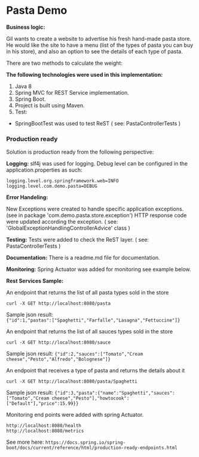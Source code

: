 # Pasta Demo

**Business logic:**

Gil wants to create a website to advertise his fresh hand-made pasta store.
He would like the site to have a menu (list of the types of pasta you can buy in his store), and
also an option to see the details of each type of pasta.

There are two methods to calculate the weight:

**The following technologies were used in this implementation:**
1. Java 8
2. Spring MVC for REST Service implementation.
3. Spring Boot.
4. Project is built using Maven.
5. Test:
  * SpringBootTest was used to test ReST ( see: PastaControllerTests ) 

### Production ready

Solution is production ready from the following perspective:
  
  **Logging:** 
  slf4j was used for logging.
  Debug level can be configured in the application.properties as such:
   
    logging.level.org.springframework.web=INFO
    logging.level.com.demo.pasta=DEBUG
       
  **Error Handeling:**
  
  New Exceptions were created to handle specific application exceptions. (see in package 'com.demo.pasta.store.exception')
  HTTP response code were updated according the exception. ( see: 'GlobalExceptionHandlingControllerAdvice' class )
    
  **Testing:**
  Tests were added to check the ReST layer. ( see: PastaControllerTests ) 
  
  **Documentation:**
  There is a readme.md file for documentation.
  
  **Monitoring:**
  Spring Actuator was added for monitoring see example below.
 
 **Rest Services Sample:**
 
 An endpoint that returns the list of all pasta types sold in the store
 
  `curl -X GET http://localhost:8080/pasta`
 
  Sample json result:  
  `{"id":1,"pastas":["Spaghetti","Farfalle","Lasagna","Fettuccine"]}`

An endpoint that returns the list of all sauces types sold in the store

  `curl -X GET http://localhost:8080/sauce`

  Sample json result:
  `{"id":2,"sauces":["Tomato","Cream cheese","Pesto","Alfredo","Bolognese"]}`

An endpoint that receives a type of pasta and returns the details about it

 `curl -X GET http://localhost:8080/pasta/Spaghetti`

 Sample json result:
 `{"id":3,"pasta":{"name":"Spaghetti","sauces":["Tomato","Cream cheese","Pesto"],"howtocook":["Default"],"price":15.99}}`

Monitoring end points were added with spring Actuator.
```
http://localhost:8080/health
http://localhost:8080/metrics
```
See more here: `https://docs.spring.io/spring-boot/docs/current/reference/html/production-ready-endpoints.html`

